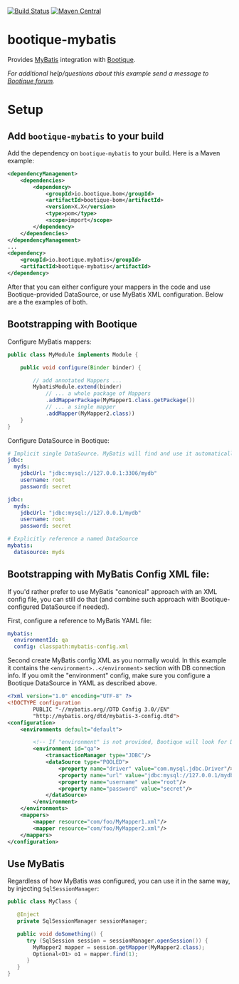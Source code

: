 <!--
  Licensed to ObjectStyle LLC under one
  or more contributor license agreements.  See the NOTICE file
  distributed with this work for additional information
  regarding copyright ownership.  The ObjectStyle LLC licenses
  this file to you under the Apache License, Version 2.0 (the
  "License"); you may not use this file except in compliance
  with the License.  You may obtain a copy of the License at

    http://www.apache.org/licenses/LICENSE-2.0

  Unless required by applicable law or agreed to in writing,
  software distributed under the License is distributed on an
  "AS IS" BASIS, WITHOUT WARRANTIES OR CONDITIONS OF ANY
  KIND, either express or implied.  See the License for the
  specific language governing permissions and limitations
  under the License.
  -->

[![Build Status](https://travis-ci.org/bootique/bootique-mybatis.svg)](https://travis-ci.org/bootique/bootique-mybatis)
[![Maven Central](https://img.shields.io/maven-central/v/io.bootique.mybatis/bootique-mybatis.svg?colorB=brightgreen)](https://search.maven.org/artifact/io.bootique.mybatis/bootique-mybatis/)

# bootique-mybatis

Provides [MyBatis](https://mybatis.org/mybatis-3/) integration with [Bootique](https://bootique.io).

*For additional help/questions about this example send a message to
[Bootique forum](https://groups.google.com/forum/#!forum/bootique-user).*

# Setup

## Add `bootique-mybatis` to your build

Add the dependency on `bootique-mybatis` to your build. Here is a Maven example:
```xml
<dependencyManagement>
    <dependencies>
        <dependency>
            <groupId>io.bootique.bom</groupId>
            <artifactId>bootique-bom</artifactId>
            <version>X.X</version>
            <type>pom</type>
            <scope>import</scope>
        </dependency>
    </dependencies>
</dependencyManagement>
...
<dependency>
    <groupId>io.bootique.mybatis</groupId>
    <artifactId>bootique-mybatis</artifactId>
</dependency>
```
After that you can either configure your mappers in the code and use Bootique-provided DataSource, or use MyBatis XML
configuration. Below are a the examples of both.

## Bootstrapping with Bootique

Configure MyBatis mappers:
```java
public class MyModule implements Module {

	public void configure(Binder binder) {

        // add annotated Mappers ...
        MybatisModule.extend(binder)
            // ... a whole package of Mappers
        	.addMapperPackage(MyMapper1.class.getPackage())
            // ... a single mapper
            .addMapper(MyMapper2.class))
    }
}
```

Configure DataSource in Bootique:

```yaml
# Implicit single DataSource. MyBatis will find and use it automatically.
jdbc:
  myds:
    jdbcUrl: "jdbc:mysql://127.0.0.1:3306/mydb"
    username: root
    password: secret
```

```yaml
jdbc:
  myds:
    jdbcUrl: "jdbc:mysql://127.0.0.1/mydb"
    username: root
    password: secret

# Explicitly reference a named DataSource
mybatis:
  datasource: myds
```

## Bootstrapping with MyBatis Config XML file:

If you'd rather prefer to use MyBatis "canonical" approach with an XML config file, you can still do that (and combine
such approach with Bootique-configured DataSource if needed).

First, configure a reference to MyBatis YAML file:
```yaml
mybatis:
  environmentId: qa
  config: classpath:mybatis-config.xml
```

Second create MyBatis config XML as you normally would. In this example it contains the `<environment>..</environment>`
section with DB connection info. If you omit the "environment" config, make sure you configure a Bootique
DataSource in YAML as described above.

```xml
<?xml version="1.0" encoding="UTF-8" ?>
<!DOCTYPE configuration
        PUBLIC "-//mybatis.org//DTD Config 3.0//EN"
        "http://mybatis.org/dtd/mybatis-3-config.dtd">
<configuration>
    <environments default="default">

        <!-- If "environment" is not provided, Bootique will look for DataSource configuration in YAML -->
        <environment id="qa">
            <transactionManager type="JDBC"/>
            <dataSource type="POOLED">
                <property name="driver" value="com.mysql.jdbc.Driver"/>
                <property name="url" value="jdbc:mysql://127.0.0.1/mydb"/>
                <property name="username" value="root"/>
                <property name="password" value="secret"/>
            </dataSource>
        </environment>
    </environments>
    <mappers>
        <mapper resource="com/foo/MyMapper1.xml"/>
        <mapper resource="com/foo/MyMapper2.xml"/>
    </mappers>
</configuration>
```

## Use MyBatis

Regardless of how MyBatis was configured, you can use it in the same way, by injecting `SqlSessionManager`:

```java
public class MyClass {

   @Inject
   private SqlSessionManager sessionManager;

   public void doSomething() {
      try (SqlSession session = sessionManager.openSession()) {
		MyMapper2 mapper = session.getMapper(MyMapper2.class);
		Optional<O1> o1 = mapper.find(1);
      }
   }
}
```